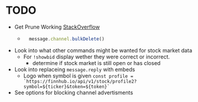 # TODO

- Get Prune Working [StackOverflow](www.stackoverflow.com/questions/41574971/how-does-bulkdelete-work)
    - ```js 
        message.channel.bulkDelete()
- Look into what other commands might be wanted for stock market data
    - For ```!showbid```  display wether they were correct or incorrect.
        - determine if stock market is still open or has closed
- Look into replaceing ```message.reply``` with embeds
    - Logo when symbol is given ```const profile = `https://finnhub.io/api/v1/stock/profile2?symbol=${ticker}&token=${token}` ```
- See options for blocking channel advertisments